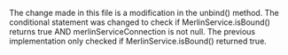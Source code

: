 The change made in this file is a modification in the unbind() method. The conditional statement was changed to check if MerlinService.isBound() returns true AND merlinServiceConnection is not null. The previous implementation only checked if MerlinService.isBound() returned true.
